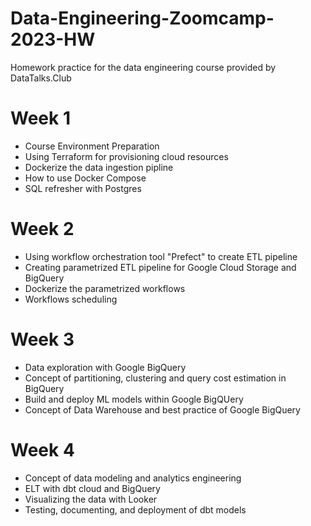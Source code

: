 # Data-Engineering-Zoomcamp-2023-HW
Homework practice for the data engineering course provided by DataTalks.Club

# Week 1 
<ul>
  <li>Course Environment Preparation</li>
  <li>Using Terraform for provisioning cloud resources</li>
  <li>Dockerize the data ingestion pipline</li>
  <li>How to use Docker Compose</li>
  <li>SQL refresher with Postgres</li>
</ul>

# Week 2
<ul>
  <li>Using workflow orchestration tool "Prefect" to create ETL pipeline</li>
  <li>Creating parametrized ETL pipeline for Google Cloud Storage and BigQuery</li>
  <li>Dockerize the parametrized workflows </li>
  <li>Workflows scheduling</li>
</ul>

# Week 3
<ul>
  <li>Data exploration with Google BigQuery</li>
  <li>Concept of partitioning, clustering and query cost estimation in BigQuery</li>
  <li>Build and deploy ML models within Google BigQUery</li>
  <li>Concept of Data Warehouse and best practice of Google BigQuery</li>
</ul>

# Week 4
<ul>
  <li>Concept of data modeling and analytics engineering</li>
  <li>ELT with dbt cloud and BigQuery</li>
  <li>Visualizing the data with Looker</li>
  <li>Testing, documenting, and deployment of dbt models</li>
</ul>

